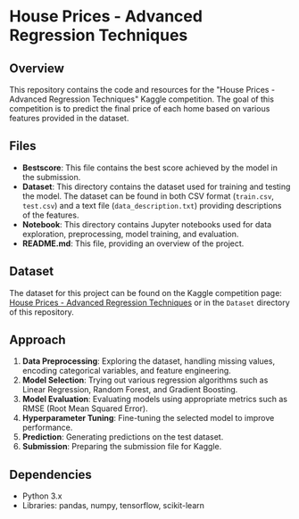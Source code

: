 # House Prices - Advanced Regression Techniques

## Overview
This repository contains the code and resources for the "House Prices - Advanced Regression Techniques" Kaggle competition. The goal of this competition is to predict the final price of each home based on various features provided in the dataset.

## Files
- **Bestscore**: This file contains the best score achieved by the model in the submission.
- **Dataset**: This directory contains the dataset used for training and testing the model. The dataset can be found in both CSV format (`train.csv`, `test.csv`) and a text file (`data_description.txt`) providing descriptions of the features.
- **Notebook**: This directory contains Jupyter notebooks used for data exploration, preprocessing, model training, and evaluation.
- **README.md**: This file, providing an overview of the project.

## Dataset
The dataset for this project can be found on the Kaggle competition page: [House Prices - Advanced Regression Techniques](https://www.kaggle.com/c/house-prices-advanced-regression-techniques/data) or in the `Dataset` directory of this repository. 

## Approach
1. **Data Preprocessing**: Exploring the dataset, handling missing values, encoding categorical variables, and feature engineering.
2. **Model Selection**: Trying out various regression algorithms such as Linear Regression, Random Forest, and Gradient Boosting.
3. **Model Evaluation**: Evaluating models using appropriate metrics such as RMSE (Root Mean Squared Error).
4. **Hyperparameter Tuning**: Fine-tuning the selected model to improve performance.
5. **Prediction**: Generating predictions on the test dataset.
6. **Submission**: Preparing the submission file for Kaggle.

## Dependencies
- Python 3.x
- Libraries: pandas, numpy, tensorflow, scikit-learn
